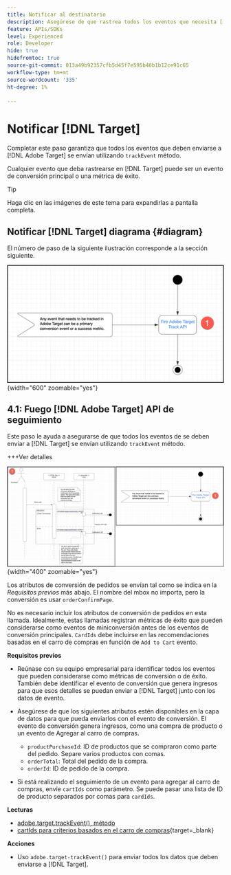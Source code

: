 ```yaml
---
title: Notificar al destinatario
description: Asegúrese de que rastrea todos los eventos que necesita [!DNL Target] se envían utilizando el método trackEvent.
feature: APIs/SDKs
level: Experienced
role: Developer
hide: true
hidefromtoc: true
source-git-commit: 013a49b92357cfb5d45f7e595b46b1b12ce91c65
workflow-type: tm+mt
source-wordcount: '335'
ht-degree: 1%

---
```


# Notificar [!DNL Target]

Completar este paso garantiza que todos los eventos que deben enviarse a [!DNL Adobe Target] se envían utilizando `trackEvent` método.

Cualquier evento que deba rastrearse en [!DNL Target] puede ser un evento de conversión principal o una métrica de éxito.

>[!TIP]
>
>Haga clic en las imágenes de este tema para expandirlas a pantalla completa.

## Notificar [!DNL Target] diagrama {#diagram}

El número de paso de la siguiente ilustración corresponde a la sección siguiente.

![Diagrama de Notificar a Target](/help/dev/patterns/recs-atjs/assets/diagram-notify-target.png){width="600" zoomable="yes"}

## 4.1: Fuego [!DNL Adobe Target] API de seguimiento

Este paso le ayuda a asegurarse de que todos los eventos de se deben enviar a [!DNL Target] se envían utilizando `trackEvent` método.

+++Ver detalles

![Activar el diagrama API de seguimiento de Adobe Target](/help/dev/patterns/recs-atjs/assets/fire-adobe-target-track-api-diagram-combined.png){width="400" zoomable="yes"}

Los atributos de conversión de pedidos se envían tal como se indica en la *Requisitos previos* más abajo. El nombre del mbox no importa, pero la conversión es usar `orderConfirmPage`.

No es necesario incluir los atributos de conversión de pedidos en esta llamada. Idealmente, estas llamadas registran métricas de éxito que pueden considerarse como eventos de miniconversión antes de los eventos de conversión principales. `CardIds` debe incluirse en las recomendaciones basadas en el carro de compras en función de `Add to Cart` evento.

**Requisitos previos**

* Reúnase con su equipo empresarial para identificar todos los eventos que pueden considerarse como métricas de conversión o de éxito. También debe identificar el evento de conversión que genera ingresos para que esos detalles se puedan enviar a [!DNL Target] junto con los datos de evento.
* Asegúrese de que los siguientes atributos estén disponibles en la capa de datos para que pueda enviarlos con el evento de conversión. El evento de conversión genera ingresos, como una compra de producto o un evento de Agregar al carro de compras.

   * `productPurchaseId`: ID de productos que se compraron como parte del pedido. Separe varios productos con comas.
   * `orderTotal`: Total del pedido de la compra.
   * `orderId`: ID de pedido de la compra.

* Si está realizando el seguimiento de un evento para agregar al carro de compras, envíe `cartIds` como parámetro. Se puede pasar una lista de ID de producto separados por comas para `cardIds`.

**Lecturas**

* [adobe.target.trackEvent(), método](/help/dev/implement/client-side/atjs/atjs-functions/adobe-target-trackevent.md)
* [cartIds para criterios basados en el carro de compras](https://experienceleague.adobe.com/docs/target/using/recommendations/criteria/base-the-recommendation-on-a-recommendation-key.html?lang=en#cart-based){target=_blank}

**Acciones**

* Uso `adobe.target-trackEvent()` para enviar todos los datos que deben enviarse a [!DNL Target].







